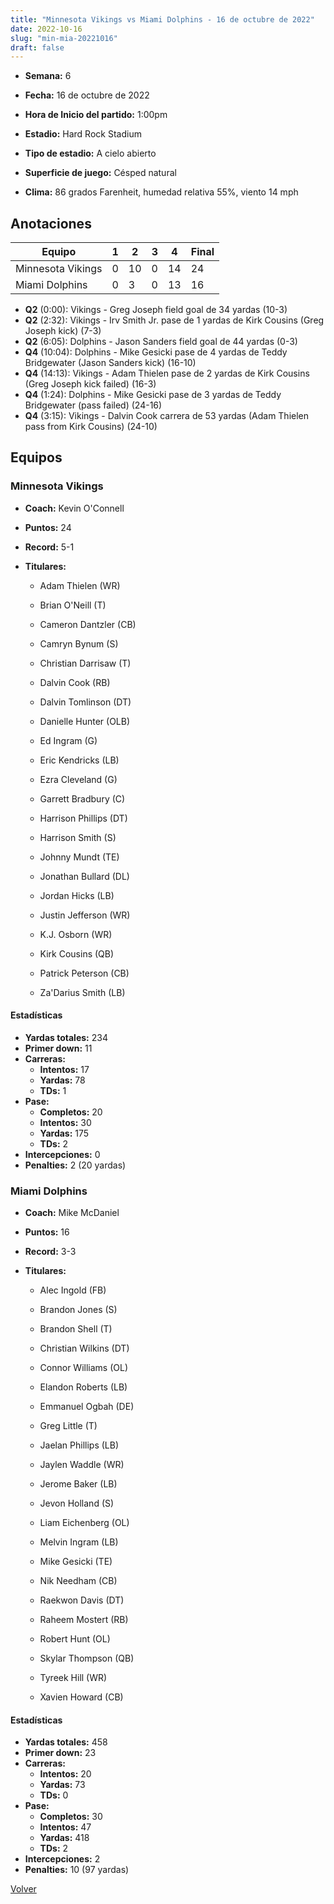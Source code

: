```yaml
---
title: "Minnesota Vikings vs Miami Dolphins - 16 de octubre de 2022"
date: 2022-10-16
slug: "min-mia-20221016"
draft: false
---
```


* **Semana:** 6
* **Fecha:** 16 de octubre de 2022

* **Hora de Inicio del partido:** 1:00pm
* **Estadio:** Hard Rock Stadium
* **Tipo de estadio:** A cielo abierto
* **Superficie de juego:** Césped natural
* **Clima:** 86 grados Farenheit, humedad relativa 55%, viento 14 mph





## Anotaciones
| Equipo | 1 | 2 | 3 | 4 | Final |
|--------|---|---|---|---|-------|
| Minnesota Vikings  | 0 | 10 | 0 | 14  | 24 |
| Miami Dolphins  | 0 | 3 | 0 | 13  | 16 |
* **Q2** (0:00): Vikings - Greg Joseph field goal de 34 yardas (10-3)
* **Q2** (2:32): Vikings - Irv Smith Jr. pase de 1 yardas de Kirk Cousins (Greg Joseph kick) (7-3)
* **Q2** (6:05): Dolphins - Jason Sanders field goal de 44 yardas (0-3)
* **Q4** (10:04): Dolphins - Mike Gesicki pase de 4 yardas de Teddy Bridgewater (Jason Sanders kick) (16-10)
* **Q4** (14:13): Vikings - Adam Thielen pase de 2 yardas de Kirk Cousins (Greg Joseph kick failed) (16-3)
* **Q4** (1:24): Dolphins - Mike Gesicki pase de 3 yardas de Teddy Bridgewater (pass failed) (24-16)
* **Q4** (3:15): Vikings - Dalvin Cook carrera de 53 yardas (Adam Thielen pass from Kirk Cousins) (24-10)


## Equipos


### Minnesota Vikings
* **Coach:** Kevin O'Connell
* **Puntos:** 24
* **Record:** 5-1
* **Titulares:** 

  * Adam Thielen (WR) 

  * Brian O'Neill (T) 

  * Cameron Dantzler (CB) 

  * Camryn Bynum (S) 

  * Christian Darrisaw (T) 

  * Dalvin Cook (RB) 

  * Dalvin Tomlinson (DT) 

  * Danielle Hunter (OLB) 

  * Ed Ingram (G) 

  * Eric Kendricks (LB) 

  * Ezra Cleveland (G) 

  * Garrett Bradbury (C) 

  * Harrison Phillips (DT) 

  * Harrison Smith (S) 

  * Johnny Mundt (TE) 

  * Jonathan Bullard (DL) 

  * Jordan Hicks (LB) 

  * Justin Jefferson (WR) 

  * K.J. Osborn (WR) 

  * Kirk Cousins (QB) 

  * Patrick Peterson (CB) 

  * Za'Darius Smith (LB) 

#### Estadísticas
* **Yardas totales:** 234
* **Primer down:** 11
* **Carreras:**
  * **Intentos:** 17
  * **Yardas:** 78
  * **TDs:** 1
* **Pase:**
  * **Completos:** 20
  * **Intentos:** 30
  * **Yardas:** 175
  * **TDs:** 2
* **Intercepciones:** 0
* **Penalties:** 2 (20 yardas)

### Miami Dolphins
* **Coach:** Mike McDaniel
* **Puntos:** 16
* **Record:** 3-3
* **Titulares:** 

  * Alec Ingold (FB) 

  * Brandon Jones (S) 

  * Brandon Shell (T) 

  * Christian Wilkins (DT) 

  * Connor Williams (OL) 

  * Elandon Roberts (LB) 

  * Emmanuel Ogbah (DE) 

  * Greg Little (T) 

  * Jaelan Phillips (LB) 

  * Jaylen Waddle (WR) 

  * Jerome Baker (LB) 

  * Jevon Holland (S) 

  * Liam Eichenberg (OL) 

  * Melvin Ingram (LB) 

  * Mike Gesicki (TE) 

  * Nik Needham (CB) 

  * Raekwon Davis (DT) 

  * Raheem Mostert (RB) 

  * Robert Hunt (OL) 

  * Skylar Thompson (QB) 

  * Tyreek Hill (WR) 

  * Xavien Howard (CB) 

#### Estadísticas
* **Yardas totales:** 458
* **Primer down:** 23
* **Carreras:**
  * **Intentos:** 20
  * **Yardas:** 73
  * **TDs:** 0
* **Pase:**
  * **Completos:** 30
  * **Intentos:** 47
  * **Yardas:** 418
  * **TDs:** 2
* **Intercepciones:** 2
* **Penalties:** 10 (97 yardas)


[Volver](/historia/2022)
